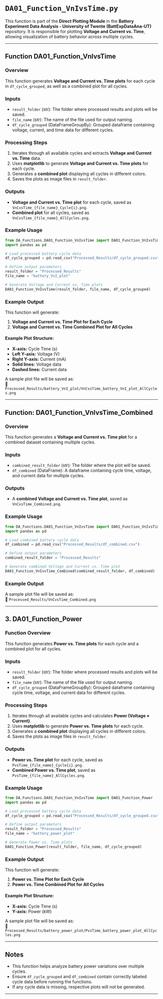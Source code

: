 # `DA01_Function_VnIvsTime.py`

This function is part of the **Direct Plotting Module** in the **Battery Experiment Data Analysis - University of Twente (BattExpDataAna-UT)** repository. It is responsible for plotting **Voltage and Current vs. Time**, allowing visualization of battery behavior across multiple cycles.

---

## **Function DA01_Function_VnIvsTime**
### **Overview**
This function generates **Voltage and Current vs. Time plots** for each cycle in `df_cycle_grouped`, as well as a combined plot for all cycles.

### **Inputs**
- `result_folder` (str): The folder where processed results and plots will be saved.
- `file_name` (str): The name of the file used for output naming.
- `df_cycle_grouped` (DataFrameGroupBy): Grouped dataframe containing voltage, current, and time data for different cycles.

### **Processing Steps**
1. Iterates through all available cycles and extracts **Voltage and Current vs. Time** data.
2. Uses **matplotlib** to generate **Voltage and Current vs. Time plots** for each cycle.
3. Generates a **combined plot** displaying all cycles in different colors.
4. Saves the plots as image files in `result_folder`.

### **Outputs**
- **Voltage and Current vs. Time plot** for each cycle, saved as `VnCvsTime_{file_name}_Cycle{i}.png`.
- **Combined plot** for all cycles, saved as `VnCvsTime_{file_name}_AllCycles.png`.

### **Example Usage**
```python
from DA_Functions.DA01_Function_VnIvsTime import DA01_Function_VnIvsTime
import pandas as pd

# Load processed battery cycle data
df_cycle_grouped = pd.read_csv("Processed_Results/df_cycle_grouped.csv").groupby("Cycle")

# Define output parameters
result_folder = "Processed_Results"
file_name = "battery_VnI_plot"

# Generate Voltage and Current vs. Time plots
DA01_Function_VnIvsTime(result_folder, file_name, df_cycle_grouped)
```

### **Example Output**
This function will generate:
1. **Voltage and Current vs. Time Plot for Each Cycle**
2. **Voltage and Current vs. Time Combined Plot for All Cycles**

#### **Example Plot Structure:**
- **X-axis:** Cycle Time (s)
- **Left Y-axis:** Voltage (V)
- **Right Y-axis:** Current (mA)
- **Solid lines:** Voltage data
- **Dashed lines:** Current data

A sample plot file will be saved as:  
📂 `Processed_Results/battery_VnI_plot/VnCvsTime_battery_VnI_plot_AllCycles.png`

---

## **Function: DA01_Function_VnIvsTime_Combined**
### **Overview**
This function generates a **Voltage and Current vs. Time plot** for a combined dataset containing multiple cycles.

### **Inputs**
- `combined_result_folder` (str): The folder where the plot will be saved.
- `df_combined` (DataFrame): A dataframe containing cycle time, voltage, and current data for multiple cycles.

### **Outputs**
- A **combined Voltage and Current vs. Time plot**, saved as `VnCvsTime_Combined.png`.

### **Example Usage**
```python
from DA_Functions.DA01_Function_VnIvsTime import DA01_Function_VnIvsTime_Combined
import pandas as pd

# Load combined battery cycle data
df_combined = pd.read_csv("Processed_Results/df_combined.csv")

# Define output parameters
combined_result_folder = "Processed_Results"

# Generate combined Voltage and Current vs. Time plot
DA01_Function_VnIvsTime_Combined(combined_result_folder, df_combined)
```

### **Example Output**
A sample plot file will be saved as:  
📂 `Processed_Results/VnCvsTime_Combined.png`

---

## **3. DA01_Function_Power**
### **Function Overview**
This function generates **Power vs. Time plots** for each cycle and a combined plot for all cycles.

### **Inputs**
- `result_folder` (str): The folder where processed results and plots will be saved.
- `file_name` (str): The name of the file used for output naming.
- `df_cycle_grouped` (DataFrameGroupBy): Grouped dataframe containing cycle time, voltage, and current data for different cycles.

### **Processing Steps**
1. Iterates through all available cycles and calculates **Power (Voltage × Current)**.
2. Uses **matplotlib** to generate **Power vs. Time plots** for each cycle.
3. Generates a **combined plot** displaying all cycles in different colors.
4. Saves the plots as image files in `result_folder`.

### **Outputs**
- **Power vs. Time plot** for each cycle, saved as `PvsTime_{file_name}_Cycle{i}.png`.
- **Combined Power vs. Time plot**, saved as `PvsTime_{file_name}_AllCycles.png`.

### **Example Usage**
```python
from DA_Functions.DA01_Function_VnIvsTime import DA01_Function_Power
import pandas as pd

# Load processed battery cycle data
df_cycle_grouped = pd.read_csv("Processed_Results/df_cycle_grouped.csv").groupby("Cycle")

# Define output parameters
result_folder = "Processed_Results"
file_name = "battery_power_plot"

# Generate Power vs. Time plots
DA01_Function_Power(result_folder, file_name, df_cycle_grouped)
```

### **Example Output**
This function will generate:
1. **Power vs. Time Plot for Each Cycle**
2. **Power vs. Time Combined Plot for All Cycles**

#### **Example Plot Structure:**
- **X-axis:** Cycle Time (s)
- **Y-axis:** Power (kW)

A sample plot file will be saved as:  
📂 `Processed_Results/battery_power_plot/PvsTime_battery_power_plot_AllCycles.png`

---

## **Notes**
- This function helps analyze battery power variations over multiple cycles.
- Ensure `df_cycle_grouped` and `df_combined` contain correctly labeled cycle data before running the functions.
- If any cycle data is missing, respective plots will not be generated.

---
